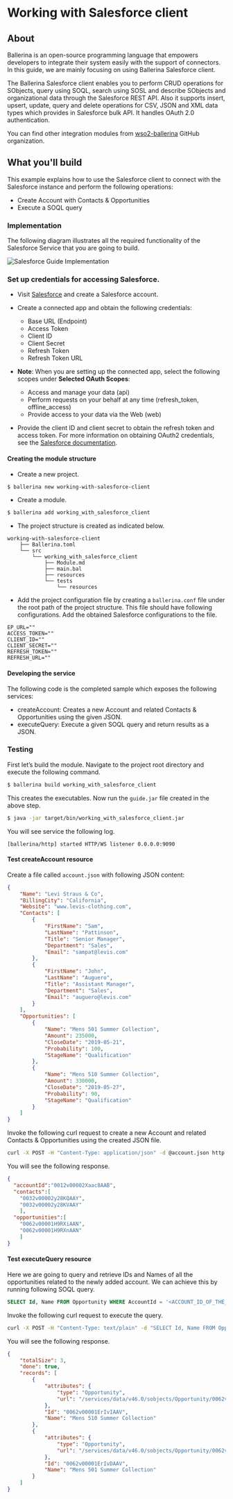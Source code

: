 # Working with Salesforce client

## About

Ballerina is an open-source programming language that empowers developers to integrate their system easily with the 
support of connectors. In this guide, we are mainly focusing on using Ballerina Salesforce client.

The Ballerina Salesforce client enables you to perform CRUD operations for SObjects, query using SOQL, search using 
SOSL and describe SObjects and organizational data through the Salesforce REST API. Also it supports insert, upsert, 
update, query and delete operations for CSV, JSON and XML data types which provides in Salesforce bulk API. It handles 
OAuth 2.0 authentication.

You can find other integration modules from [wso2-ballerina](https://github.com/wso2-ballerina) GitHub organization.

## What you'll build

This example explains how to use the Salesforce client to connect with the Salesforce instance and perform the 
following operations:

* Create Account with Contacts & Opportunities
* Execute a SOQL query

<!-- INCLUDE_MD: ../../../../../tutorial-prerequisites.md -->

<!-- INCLUDE_MD: ../../../../../tutorial-get-the-code.md -->

### Implementation

The following diagram illustrates all the required functionality of the Salesforce Service that you are going to build.

![Salesforce Guide Implementation](../../../../../assets/img/working-with-sf-client.png)

### Set up credentials for accessing Salesforce.
   
- Visit [Salesforce](https://www.salesforce.com) and create a Salesforce account.

- Create a connected app and obtain the following credentials: 
    - Base URL (Endpoint)
    - Access Token
    - Client ID
    - Client Secret
    - Refresh Token
    - Refresh Token URL

- **Note**: When you are setting up the connected app, select the following scopes under **Selected OAuth Scopes**:
    - Access and manage your data (api)
    - Perform requests on your behalf at any time (refresh_token, offline_access)
    - Provide access to your data via the Web (web)

- Provide the client ID and client secret to obtain the refresh token and access token. For more information on 
obtaining OAuth2 credentials, see the 
[Salesforce documentation](https://help.salesforce.com/articleView?id=remoteaccess_authenticate_overview.htm).

#### Creating the module structure
- Create a new project.

```bash
$ ballerina new working-with-salesforce-client
```

- Create a module.

```bash
$ ballerina add working_with_salesforce_client
```

- The project structure is created as indicated below.

```
working-with-salesforce-client
    ├── Ballerina.toml
    └── src
        └── working_with_salesforce_client
            ├── Module.md
            ├── main.bal
            ├── resources
            └── tests
                └── resources
```

- Add the project configuration file by creating a `ballerina.conf` file under the root path of the project structure. 
This file should have following configurations. Add the obtained Salesforce configurations to the file.
```
EP_URL=""
ACCESS_TOKEN=""
CLIENT_ID=""
CLIENT_SECRET=""
REFRESH_TOKEN=""
REFRESH_URL=""
```

#### Developing the service

The following code is the completed sample which exposes the following services:

- createAccount: Creates a new Account and related Contacts & Opportunities using the given JSON.
- executeQuery: Execute a given SOQL query and return results as a JSON.

<!-- INCLUDE_CODE: src/working_with_salesforce_client/main.bal -->

### Testing

First let’s build the module. Navigate to the project root directory and execute the following command.

```bash
$ ballerina build working_with_salesforce_client
```

This creates the executables. Now run the `guide.jar` file created in the above step.

```bash
$ java -jar target/bin/working_with_salesforce_client.jar
```

You will see service the following log.

```log
[ballerina/http] started HTTP/WS listener 0.0.0.0:9090
```

#### Test createAccount resource

Create a file called `account.json` with following JSON content:
```json
{
    "Name": "Levi Straus & Co",
    "BillingCity": "California",
    "Website": "www.levis-clothing.com",
    "Contacts": [
        {
            "FirstName": "Sam",
            "LastName": "Pattinson",
            "Title": "Senior Manager",
            "Department": "Sales",
            "Email": "sampat@levis.com"
        },
        {
            "FirstName": "John",
            "LastName": "Auguero",
            "Title": "Assistant Manager",
            "Department": "Sales",
            "Email": "auguero@levis.com"
        }
    ],
    "Opportunities": [
        {
            "Name": "Mens 501 Summer Collection",
            "Amount": 235000,
            "CloseDate": "2019-05-21",
            "Probability": 100,
            "StageName": "Qualification"
        },
        {
            "Name": "Mens 510 Summer Collection",
            "Amount": 330000,
            "CloseDate": "2019-05-27",
            "Probability": 90,
            "StageName": "Qualification"
        }
    ]
}
```

Invoke the following curl request to create a new Account and related Contacts & Opportunities using the created 
JSON file.
```bash
curl -X POST -H "Content-Type: application/json" -d @account.json http://localhost:9090/salesforce/account
```

You will see the following response.
```json
{
  "accountId":"0012v00002Xaac8AAB",
  "contacts":[
    "0032v00002y28KQAAY", 
    "0032v00002y28KVAAY"
    ], 
  "opportunities":[
    "0062v00001H9RXiAAN", 
    "0062v00001H9RXnAAN"
    ]
}
```

#### Test executeQuery resource

Here we are going to query and retrieve IDs and Names of all the opportunities related to the newly added account.
We can achieve this by running following SOQL query.
```sql
SELECT Id, Name FROM Opportunity WHERE AccountId = '<ACCOUNT_ID_OF_THE_CREATED_ACCOUNT>'
```

Invoke the following curl request to execute the query.
```bash
curl -X POST -H "Content-Type: text/plain" -d "SELECT Id, Name FROM Opportunity WHERE AccountId = '<ACCOUNT_ID_OF_THE_CREATED_ACCOUNT>'" http://localhost:9090/salesforce/query
```

You will see the following response.
```json
{
    "totalSize": 3,
    "done": true,
    "records": [
        {
            "attributes": {
                "type": "Opportunity",
                "url": "/services/data/v46.0/sobjects/Opportunity/0062v00001ErIvIAAV"
            },
            "Id": "0062v00001ErIvIAAV",
            "Name": "Mens 510 Summer Collection"
        },
        {
            "attributes": {
                "type": "Opportunity",
                "url": "/services/data/v46.0/sobjects/Opportunity/0062v00001ErIvDAAV"
            },
            "Id": "0062v00001ErIvDAAV",
            "Name": "Mens 501 Summer Collection"
        }
    ]
}
```
